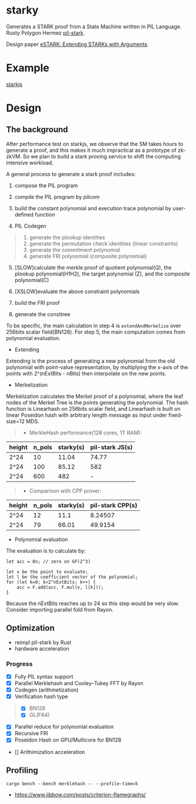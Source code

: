 # starky

Generates a STARK proof from a State Machine written in PIL Language. Rusty Polygon Hermez [pil-stark](https://github.com/0xPolygonHermez/pil-stark).

Design paper [eSTARK: Extending STARKs with Arguments](https://eprint.iacr.org/2023/474.pdf).

# Example

[starkjs](../starkjs)


# Design

## The background
After performance test on starkjs, we observe that the SM takes hours to generate a proof, and this makes it much impractical as a prototype of zk-zkVM.
So we plan to build a stark proving service to shift the computing intensive workload.

A general process to generate a stark proof includes:

1. compose the PIL program

2. compile the PIL program by pilcom

3. build the constant polynomial and execution trace polynomial by user-defined function

4. PIL Codegen
> 1. generate the plookup identities
> 2. generate the permutation check identities (linear constraints)
> 3. generate the commitment polynomial
> 4. generate FRI polynomial (composite polynomial)

5. [SLOW]calculate the merkle proof of quotient polynomial(Q), the plookup polynomial(H1H2), the target polynomial (Z), and the composite polynomial(C)

6. [XSLOW]evaluate the above constraint polynomials

7. build the FRI proof

8. generate the consttree

To be specific, the main calculation in step 4 is `extendAndMerkelize` over 256bits scalar field(BN128). For step 5, the main computation comes from polynomial evaluation.


* Extending

Extending is the process of generating a new polynomial from the old polynomial with point-value representation, by multiplying the x-axis of the points with 2^(nExtBits - nBits) then interpolate on the new points.

* Merkelization

Merkelization calculates the Merkel proof of a polynomial, where the leaf nodes of the Merkel Tree is the points generating the polynomial. The hash function is Linearhash on 256bits scalar field, and Linearhash is built on linear Poseidon hash with arbitrary length message as input under fixed-size=12 MDS.

>* MerkleHash performance(128 cores, 1T RAM):

|height|n_pols| starky(s)|pil-stark JS(s)|
|---|---|---|---|
|2^24|10|11.04| 74.77|
|2^24|100| 85.12| 582 |
|2^24|600| 482 | -|


>* Comparison with CPP prover:

|height|n_pols| starky(s)|pil-stark CPP(s)|
|---|---|---|---|
|2^24|12|11.1 | 8.24507 |
|2^24|79| 66.01 |49.9154 |


* Polynomial evaluation

The evaluation is to calculate by:

```
let acc = 0n; // zero on GF(2^3)

let v be the point to evaluate;
let l be the coefficient vector of the polynomial;
for (let k=0; k<2^nExtBits; k++) {
    acc = F.add(acc, F.mul(v, l[k]));
}
```

Because the nExtBits reaches up to 24 so this step would be very slow. Consider importing parallel fold from Rayon. 

## Optimization

* reimpl pil-stark by Rust
* hardware acceleration

### Progress

- [x] Fully PIL syntax support
- [x] Parallel Merklehash and Cooley–Tukey FFT by Rayon
- [x] Codegen (arithmetization)
- [x] Verification hash type
> - [x] BN128
> - [x] GL(F64)
- [x] Parallel reduce for polynomial evaluation
- [x] Recursive FRI
- [x] Poseidon Hash on GPU/Multicore for BN128
- [] Arithimization acceleration

## Profiling

```
cargo bench --bench merklehash -- --profile-time=5
```

* https://www.jibbow.com/posts/criterion-flamegraphs/


